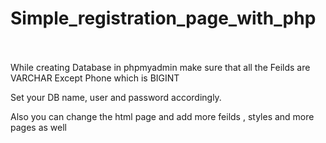 # Simple_registration_page_with_php<br/><br/>

While creating Database in phpmyadmin make sure that all the Feilds are VARCHAR Except Phone which is BIGINT<br/>

Set your DB name, user and password accordingly.

Also you can change the html page and add more feilds , styles and more pages as well
